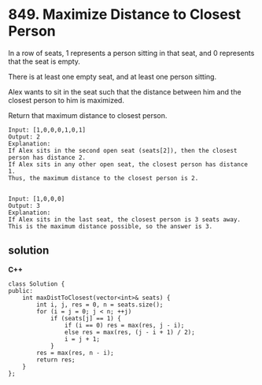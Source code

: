 # 849. Maximize Distance to Closest Person
In a row of seats, 1 represents a person sitting in that seat, and 0 represents that the seat is empty. 

There is at least one empty seat, and at least one person sitting.

Alex wants to sit in the seat such that the distance between him and the closest person to him is maximized. 

Return that maximum distance to closest person.

```
Input: [1,0,0,0,1,0,1]
Output: 2
Explanation: 
If Alex sits in the second open seat (seats[2]), then the closest person has distance 2.
If Alex sits in any other open seat, the closest person has distance 1.
Thus, the maximum distance to the closest person is 2.


Input: [1,0,0,0]
Output: 3
Explanation: 
If Alex sits in the last seat, the closest person is 3 seats away.
This is the maximum distance possible, so the answer is 3.
```

## solution
**C++**
```
class Solution {
public:
    int maxDistToClosest(vector<int>& seats) {
        int i, j, res = 0, n = seats.size();
        for (i = j = 0; j < n; ++j)
            if (seats[j] == 1) {
                if (i == 0) res = max(res, j - i);
                else res = max(res, (j - i + 1) / 2);
                i = j + 1;
            }
        res = max(res, n - i);
        return res;
    }
};
```








